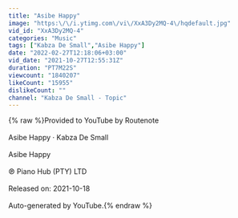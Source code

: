 ```yaml
---
title: "Asibe Happy"
image: "https:\/\/i.ytimg.com\/vi\/XxA3Dy2MQ-4\/hqdefault.jpg"
vid_id: "XxA3Dy2MQ-4"
categories: "Music"
tags: ["Kabza De Small","Asibe Happy"]
date: "2022-02-27T12:18:06+03:00"
vid_date: "2021-10-27T12:55:31Z"
duration: "PT7M22S"
viewcount: "1840207"
likeCount: "15955"
dislikeCount: ""
channel: "Kabza De Small - Topic"
---
```

{% raw %}Provided to YouTube by Routenote<br /><br />Asibe Happy · Kabza De Small<br /><br />Asibe Happy<br /><br />℗ Piano Hub (PTY) LTD<br /><br />Released on: 2021-10-18<br /><br />Auto-generated by YouTube.{% endraw %}
